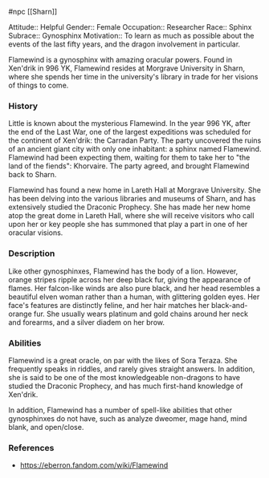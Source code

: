 #npc [[Sharn]]

Attitude:: Helpful
Gender:: Female
Occupation:: Researcher
Race:: Sphinx
Subrace:: Gynosphinx
Motivation:: To learn as much as possible about the events of the last fifty years, and the dragon involvement in particular.

Flamewind is a gynosphinx with amazing oracular powers. Found in Xen'drik in 996 YK, Flamewind resides at Morgrave University in Sharn, where she spends her time in the university's library in trade for her visions of things to come.

### History

Little is known about the mysterious Flamewind. In the year 996 YK, after the end of the Last War, one of the largest expeditions was scheduled for the continent of Xen'drik: the Carradan Party. The party uncovered the ruins of an ancient giant city with only one inhabitant: a sphinx named Flamewind. Flamewind had been expecting them, waiting for them to take her to "the land of the fiends": Khorvaire. The party agreed, and brought Flamewind back to Sharn.

Flamewind has found a new home in Lareth Hall at Morgrave University. She has been delving into the various libraries and museums of Sharn, and has extensively studied the Draconic Prophecy. She has made her new home atop the great dome in Lareth Hall, where she will receive visitors who call upon her or key people she has summoned that play a part in one of her oracular visions.

### Description

Like other gynosphinxes, Flamewind has the body of a lion. However, orange stripes ripple across her deep black fur, giving the appearance of flames. Her falcon-like winds are also pure black, and her head resembles a beautiful elven woman rather than a human, with glittering golden eyes. Her face's features are distinctly feline, and her hair matches her black-and-orange fur. She usually wears platinum and gold chains around her neck and forearms, and a silver diadem on her brow.

### Abilities

Flamewind is a great oracle, on par with the likes of Sora Teraza. She frequently speaks in riddles, and rarely gives straight answers. In addition, she is said to be one of the most knowledgeable non-dragons to have studied the Draconic Prophecy, and has much first-hand knowledge of Xen'drik.

In addition, Flamewind has a number of spell-like abilities that other gynosphinxes do not have, such as analyze dweomer, mage hand, mind blank, and open/close.

### References

* https://eberron.fandom.com/wiki/Flamewind
